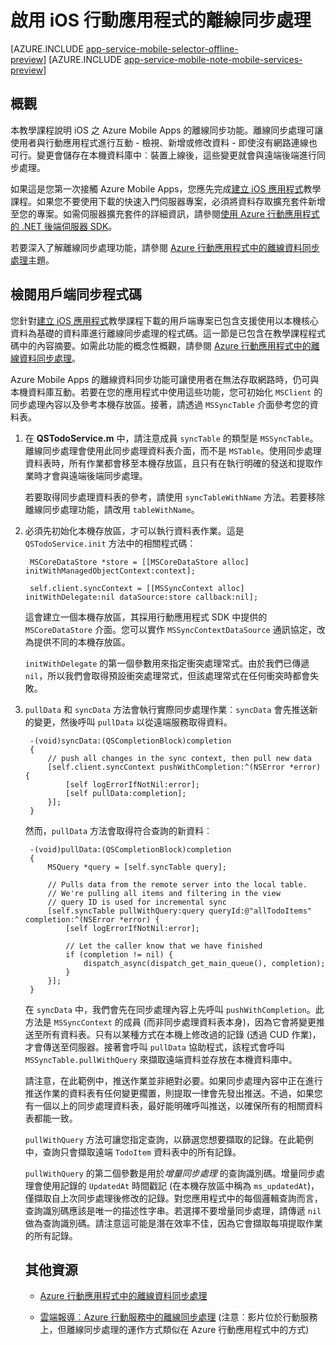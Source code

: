 <properties
	pageTitle="啟用 Azure 行動應用程式的離線同步處理 (iOS)"
	description="了解如何在 iOS 應用程式中使用應用程式服務行動應用程式快取和同步離線資料"
	documentationCenter="ios"
	authors="krisragh"
	manager="dwrede"
	editor=""
	services="app-service\mobile"/>

<tags
	ms.service="app-service-mobile"
	ms.workload="mobile"
	ms.tgt_pltfrm="mobile-ios"
	ms.devlang="objective-c"
	ms.topic="article"
	ms.date="08/22/2015"
	ms.author="krisragh"/>

# 啟用 iOS 行動應用程式的離線同步處理

[AZURE.INCLUDE [app-service-mobile-selector-offline-preview](../../includes/app-service-mobile-selector-offline-preview.md)]&nbsp;[AZURE.INCLUDE [app-service-mobile-note-mobile-services-preview](../../includes/app-service-mobile-note-mobile-services-preview.md)]

## 概觀

本教學課程說明 iOS 之 Azure Mobile Apps 的離線同步功能。離線同步處理可讓使用者與行動應用程式進行互動 - 檢視、新增或修改資料 - 即使沒有網路連線也可行。變更會儲存在本機資料庫中︰裝置上線後，這些變更就會與遠端後端進行同步處理。

如果這是您第一次接觸 Azure Mobile Apps，您應先完成[建立 iOS 應用程式]教學課程。如果您不要使用下載的快速入門伺服器專案，必須將資料存取擴充套件新增至您的專案。如需伺服器擴充套件的詳細資訊，請參閱[使用 Azure 行動應用程式的 .NET 後端伺服器 SDK](app-service-mobile-dotnet-backend-how-to-use-server-sdk.md)。

若要深入了解離線同步處理功能，請參閱 [Azure 行動應用程式中的離線資料同步處理]主題。

## <a name="review-sync"></a>檢閱用戶端同步程式碼 

您針對[建立 iOS 應用程式]教學課程下載的用戶端專案已包含支援使用以本機核心資料為基礎的資料庫進行離線同步處理的程式碼。這一節是已包含在教學課程程式碼中的內容摘要。如需此功能的概念性概觀，請參閱 [Azure 行動應用程式中的離線資料同步處理]。

Azure Mobile Apps 的離線資料同步功能可讓使用者在無法存取網路時，仍可與本機資料庫互動。若要在您的應用程式中使用這些功能，您可初始化 `MSClient` 的同步處理內容以及參考本機存放區。接著，請透過 `MSSyncTable` 介面參考您的資料表。

1. 在 **QSTodoService.m** 中，請注意成員 `syncTable` 的類型是 `MSSyncTable`。離線同步處理會使用此同步處理資料表介面，而不是 `MSTable`。使用同步處理資料表時，所有作業都會移至本機存放區，且只有在執行明確的發送和提取作業時才會與遠端後端同步處理。

    若要取得同步處理資料表的參考，請使用 `syncTableWithName` 方法。若要移除離線同步處理功能，請改用 `tableWithName`。

2. 必須先初始化本機存放區，才可以執行資料表作業。這是 `QSTodoService.init` 方法中的相關程式碼：

        MSCoreDataStore *store = [[MSCoreDataStore alloc] initWithManagedObjectContext:context];

        self.client.syncContext = [[MSSyncContext alloc] initWithDelegate:nil dataSource:store callback:nil];

    這會建立一個本機存放區，其採用行動應用程式 SDK 中提供的 `MSCoreDataStore` 介面。您可以實作 `MSSyncContextDataSource` 通訊協定，改為提供不同的本機存放區。

    `initWithDelegate` 的第一個參數用來指定衝突處理常式。由於我們已傳遞 `nil`，所以我們會取得預設衝突處理常式，但該處理常式在任何衝突時都會失敗。

	<!-- For details on how to implement a custom conflict handler, see the tutorial [Handling conflicts with offline support for Mobile Services]. -->

3. `pullData` 和 `syncData` 方法會執行實際同步處理作業︰`syncData` 會先推送新的變更，然後呼叫 `pullData` 以從遠端服務取得資料。

        -(void)syncData:(QSCompletionBlock)completion
        {
            // push all changes in the sync context, then pull new data
            [self.client.syncContext pushWithCompletion:^(NSError *error) {
                [self logErrorIfNotNil:error];
                [self pullData:completion];
            }];
        }

    然而，`pullData` 方法會取得符合查詢的新資料︰

        -(void)pullData:(QSCompletionBlock)completion
        {
            MSQuery *query = [self.syncTable query];

            // Pulls data from the remote server into the local table.
            // We're pulling all items and filtering in the view
            // query ID is used for incremental sync
            [self.syncTable pullWithQuery:query queryId:@"allTodoItems" completion:^(NSError *error) {
                [self logErrorIfNotNil:error];

                // Let the caller know that we have finished
                if (completion != nil) {
                    dispatch_async(dispatch_get_main_queue(), completion);
                }
            }];
        }

    在 `syncData` 中，我們會先在同步處理內容上先呼叫 `pushWithCompletion`。此方法是 `MSSyncContext` 的成員 (而非同步處理資料表本身)，因為它會將變更推送至所有資料表。只有以某種方式在本機上修改過的記錄 (透過 CUD 作業)，才會傳送至伺服器。接著會呼叫 `pullData` 協助程式，該程式會呼叫 `MSSyncTable.pullWithQuery` 來擷取遠端資料並存放在本機資料庫中。

    請注意，在此範例中，推送作業並非絕對必要。如果同步處理內容中正在進行推送作業的資料表有任何變更擱置，則提取一律會先發出推送。不過，如果您有一個以上的同步處理資料表，最好能明確呼叫推送，以確保所有的相關資料表都能一致。

    `pullWithQuery` 方法可讓您指定查詢，以篩選您想要擷取的記錄。在此範例中，查詢只會擷取遠端 `TodoItem` 資料表中的所有記錄。

    `pullWithQuery` 的第二個參數是用於*增量同步處理* 的查詢識別碼。增量同步處理會使用記錄的 `UpdatedAt` 時間戳記 (在本機存放區中稱為 `ms_updatedAt`)，僅擷取自上次同步處理後修改的記錄。對您應用程式中的每個邏輯查詢而言，查詢識別碼應該是唯一的描述性字串。若選擇不要增量同步處理，請傳遞 `nil` 做為查詢識別碼。請注意這可能是潛在效率不佳，因為它會擷取每項提取作業的所有記錄。

	<!--     >[AZURE.NOTE] To remove records from the device local store when they have been deleted in your mobile service database, you should enable [Soft Delete]. Otherwise, your app should periodically call `MSSyncTable.purgeWithQuery` to purge the local store.
 -->

5. 在 `QSTodoService` 類別中，`syncData` 方法會在修改資料的作業 (`addItem` 和 `completeItem`) 之後呼叫。此方法也會從 `QSTodoListViewController.refresh` 呼叫，以便使用者每次執行重新整理動作時都能取得最新的資料。應用程式也會在啟動時執行同步處理，因為 `QSTodoListViewController.init` 會呼叫 `refresh`。

    因為每次修改資料時都會呼叫 `syncData`，所以此應用程式假設使用者每次在編輯資料時都處於線上狀態。在另一節中，我們將會更新應用程式，讓使用者即使是離線狀態也能進行編輯。

## <a name="review-core-data"></a>檢閱核心資料模型

在使用「核心資料離線」存放區時，您需要在資料模型中定義特定資料表和欄位。範例應用程式已經包含具有正確格式的資料模型。本這一節中，我們將逐步介紹這些資料表以及其使用方式。

- 開啟 **QSDataModel.xcdatamodeld**。已定義四個資料表--其中三個由 SDK 使用，而一個適用於 todo 項目本身：
      * MS\_TableOperations：用於追蹤需要與伺服器同步的項目
      * MS\_TableOperationErrors：用於追蹤在離線同步處理期間發生的任何錯誤
      * MS\_TableConfig：用於追蹤所有提取作業的最後一次同步處理作業的上次更新時間
      * TodoItem：用來儲存 todo 項目。系統資料行 **ms\_createdAt**、**ms\_updatedAt** 和 **ms\_version** 為選擇性系統屬性。

>[AZURE.NOTE]Azure Mobile Apps SDK 會保留以 "**`ms_`**" 開頭的資料行名稱。您不得在系統資料行以外的任何項目上使用此前置詞，否則會在使用遠端後端時修改您的資料行名稱。

- 使用離線同步功能時，您必須先定義系統資料表，如下所示。

    ### 系統資料表

    **MS\_TableOperations**

    ![][defining-core-data-tableoperations-entity]

    | 屬性 | 類型 |
    |----------- |   ------    |
    | id | 整數 64 |
    | itemId | String |
    | properties | 二進位資料 |
    | 資料表 | String |
    | tableKind | 整數 16 |

    <br>**MS\_TableOperationErrors**

    ![][defining-core-data-tableoperationerrors-entity]

    | 屬性 | 類型 |
    |----------- |   ------    |
    | id | String |
    | operationId | 整數 64 |
    | properties | 二進位資料 |
    | tableKind | 整數 16 |

    <br>**MS\_TableConfig**

    ![][defining-core-data-tableconfig-entity]

    | 屬性 | 類型 |
    |----------- |   ------    |
    | id | String |
    | 索引鍵 | String |
    | keyType | 整數 64 |
    | 資料表 | String |
    | value | String |

    ### 資料表

    ![][defining-core-data-todoitem-entity]

    **TodoItem**


    | 屬性 | 類型 | 注意 |
    |-----------   |  ------ | -------------------------------------------------------|
    | id | 字串 (標示為必要) | 遠端存放區中的主索引鍵 |
    | 完成 | Boolean | todo 項目欄位 |
    | 文字 | String | todo 項目欄位 |
    | ms\_createdAt | Date | (選用) 對應至 \_\_createdAt 系統屬性 | 
	| ms\_updatedAt | 日期 | (選用) 對應至 \_\_updatedAt 系統屬性 | 
	| ms\_version | 字串 | (選用) 用於偵測衝突，對應至 \_\_version |


## <a name="setup-sync"></a>變更應用程式的同步處理行為

在本節中，您將修改應用程式，使其不會在應用程式啟動時，或插入及更新項目時同步處理，但只會在執行重新整理動作按鈕時同步處理。

1. 在 **QSTodoListViewController.m** 中，變更 **viewDidLoad** 方法以移除在方法結尾的 `[self refresh]` 呼叫。現在，資料不會在應用程式啟動時與伺服器進行同步處理，但是成為本機存放區的內容。

2. 在 **QSTodoService.m** 中，修改 `addItem` 的定義，使其不會在插入項目後同步處理。移除 `self syncData` 區塊並以下列項目取代：

            if (completion != nil) {
                dispatch_async(dispatch_get_main_queue(), completion);
            }

3. 如上所述修改 `completeItem` 的定義 ；移除 `self syncData` 的區塊並以下列項目取代：

            if (completion != nil) {
                dispatch_async(dispatch_get_main_queue(), completion);
            }

## <a name="test-app"></a>測試應用程式


在本節中，您將會關閉模擬器的 Wi-Fi 以建立離線案例。當您新增資料項目時，這些項目會存放在本機核心資料存放區，但不會同步到行動後端。

1. 關閉 iOS 模擬器的 Wi-Fi。

2. 新增 todo 項目或完成某些項目。結束模擬器 (或強制關閉應用程式)，然後重新啟動。確認您的變更已保存下來。

3. 檢視遠端 TodoItem 資料表的內容：
   - 若為 JavaScript 後端，移至管理入口網站，然後按一下 [資料] 索引標籤以檢視 `TodoItem` 資料表的內容。
   - 若為 .NET 後端，使用 SQL 工具 (如 SQL Server Management Studio) 或 REST 用戶端 (如 Fiddler 或 Postman) 檢視資料表內容。

    請確認新項目*尚未* 同步處理到伺服器：

4. 開啟 iOS 模擬器的 Wi-Fi，然後藉由下拉項目清單來執行重新整理動作。您會看到進度微調按鈕和「同步中...」文字。

5. 再次檢視 TodoItem 資料。新的和變更的 TodoItems 現在應該會出現。

## 摘要

為了支援離線同步處理功能，我們使用了 `MSSyncTable` 介面，並對本機存放區初始化 `MSClient.syncContext`。在此案例中，本機存放區是以核心資料為基礎的資料庫。

使用核心資料本機存放區時，您必須使用[正確的系統屬性](#review-core-data)定義數個資料表。

正常情況下，在 Azure Mobile Apps 的 CRUD 作業執行時，應用程式會如同仍處於連線狀態，但所有的作業都會對本機存放區執行。

當我們要同步處理本機存放區與伺服器時，我們使用 `MSSyncTable.pullWithQuery` 和 `MSClient.syncContext.pushWithCompletion` 方法。

*  為了將變更推送至伺服器，我們呼叫了 `pushWithCompletion`。此方法是 `MSSyncContext` 的成員之一 (而不是同步資料表)，因為它會在所有資料表之間推送變更。

    只有以某種方式在本機上修改過的記錄 (透過 CUD 作業)，才會傳送至伺服器。

* 為了將資料從伺服器上的資料表提取至應用程式，我們呼叫了 `MSSyncTable.pullWithQuery`。

    提取一律會先發出推送動作。這是為了確保本機存放區中的所有資料表和關聯性都保持一致。

    請注意，`pullWithQuery` 可藉由自訂 `query` 參數，用來篩選存放在用戶端上的資料。

* 若要啟用增量同步處理，請將查詢識別碼傳遞至 `pullWithQuery`。查詢識別碼用來儲存上次提取作業所產生的上次更新時間戳記。對您應用程式中的每個邏輯查詢而言，查詢識別碼應該是唯一的描述性字串。如果查詢有一個參數，則相同的參數值必須屬於查詢識別碼的一部分。

    如果您想選擇不要增量同步處理，則傳遞 `nil` 做為查詢識別碼。在此情況下，每次呼叫 `pullWithQuery` 時都會擷取所有的記錄，這可能會沒有效率。

<!-- * 若要從裝置本機存放區中移除已在您行動服務資料庫中刪除的記錄，請啟用 [虛刪除]。 Otherwise, your app should periodically call `MSSyncTable.purgeWithQuery` to remove records from the local database, in case they have been deleted in the remote service.
 -->

## 其他資源

* [Azure 行動應用程式中的離線資料同步處理]

* [雲端報導︰Azure 行動服務中的離線同步處理] \(注意︰影片位於行動服務上，但離線同步處理的運作方式類似在 Azure 行動應用程式中的方式)

<!-- URLs. -->


[建立 iOS 應用程式]: ../app-service-mobile-dotnet-backend-ios-get-started-preview.md
[Azure 行動應用程式中的離線資料同步處理]: ../app-service-mobile-offline-data-sync-preview.md

[defining-core-data-tableoperationerrors-entity]: ./media/app-service-mobile-ios-get-started-offline-data-preview/defining-core-data-tableoperationerrors-entity.png
[defining-core-data-tableoperations-entity]: ./media/app-service-mobile-ios-get-started-offline-data-preview/defining-core-data-tableoperations-entity.png
[defining-core-data-tableconfig-entity]: ./media/app-service-mobile-ios-get-started-offline-data-preview/defining-core-data-tableconfig-entity.png
[defining-core-data-todoitem-entity]: ./media/app-service-mobile-ios-get-started-offline-data-preview/defining-core-data-todoitem-entity.png

[雲端報導︰Azure 行動服務中的離線同步處理]: http://channel9.msdn.com/Shows/Cloud+Cover/Episode-155-Offline-Storage-with-Donna-Malayeri
[Azure Friday: Offline-enabled apps in Azure Mobile Services]: http://azure.microsoft.com/documentation/videos/azure-mobile-services-offline-enabled-apps-with-donna-malayeri/
 

<!----HONumber=Sept15_HO2-->